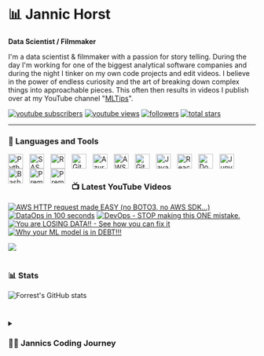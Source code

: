 # 📊 Jannic Horst

**Data Scientist / Filmmaker**

I'm a data scientist & filmmaker with a passion for story telling. During the day I'm working for one of the biggest analytical software companies and during the night I tinker on my own code projects and edit videos. I believe in the power of endless curiosity and the art of breaking down complex things into approachable pieces. This often then results in videos I publish over at my YouTube channel "[MLTips](https://www.youtube.com/@mltips)".

   <p align="left">
      <a href="https://www.youtube.com/@mltips?sub_confirmation=1">
         <img alt="youtube subscribers" title="Subscribe to my YouTube channel" src="https://custom-icon-badges.demolab.com/youtube/channel/subscribers/UC0hi1PMqe_ePAV3vSewoq3g?color=%23E05D44&label=SUBSCRIBE&logo=video&logoColor=white&style=for-the-badge&labelColor=CE4630"/></a> 
      <a href="https://www.youtube.com/@mltips">
         <img alt="youtube views" title="YouTube views" src="https://custom-icon-badges.demolab.com/youtube/channel/views/UC0hi1PMqe_ePAV3vSewoq3g?color=%23E1AD0E&logo=eye&logoColor=white&style=for-the-badge&labelColor=C79600"/></a> 
      <a href="https://github.com/jannichorst?tab=followers">
         <img alt="followers" title="Follow me on Github" src="https://custom-icon-badges.demolab.com/github/followers/jannichorst?color=236ad3&labelColor=1155ba&style=for-the-badge&logo=person-add&label=Follow&logoColor=white"/></a>
      <a href="https://github.com/jannichorst?tab=repositories&sort=stargazers">
         <img alt="total stars" title="Total stars on GitHub" src="https://custom-icon-badges.demolab.com/github/stars/jannichorst?color=55960c&style=for-the-badge&labelColor=488207&logo=star"/></a>
   </p>

---

### 🧰 Languages and Tools

<img align="left" alt="Python" width="30px" style="padding-right:10px;" src="https://cdn.jsdelivr.net/gh/devicons/devicon/icons/python/python-plain.svg" />
<img align="left" alt="SAS" height="30px" style="padding-right:10px;" src="https://cdn.icon-icons.com/icons2/2699/PNG/512/sas_logo_icon_170761.png" />
<img align="left" alt="R" height="30px" style="padding-right:10px;" src="https://cdn.jsdelivr.net/gh/devicons/devicon/icons/rstudio/rstudio-original.svg" />
<img align="left" alt="Git" width="30px" style="padding-right:10px;" src="https://cdn.jsdelivr.net/gh/devicons/devicon/icons/git/git-original.svg" />
<img align="left" alt="Azure" width="30px" style="padding-right:10px;" src="https://cdn.jsdelivr.net/gh/devicons/devicon/icons/azure/azure-original.svg" />
<img align="left" alt="AWS" width="30px" style="padding-right:10px;" src="https://cdn.jsdelivr.net/gh/devicons/devicon/icons/amazonwebservices/amazonwebservices-original.svg"/>
<img align="left" alt="GitHub" width="30px" style="padding-right:10px;" src="https://cdn.jsdelivr.net/gh/devicons/devicon/icons/github/github-original.svg" />
<img align="left" alt="JavaScript" width="30px" style="padding-right:10px;" src="https://cdn.jsdelivr.net/gh/devicons/devicon/icons/javascript/javascript-plain.svg" />
<img align="left" alt="React" width="30px" style="padding-right:10px;" src="https://cdn.jsdelivr.net/gh/devicons/devicon/icons/react/react-original.svg" />
<img align="left" alt="Docker" width="30px" style="padding-right:10px;" src="https://cdn.jsdelivr.net/gh/devicons/devicon/icons/docker/docker-plain.svg" />
<img align="left" alt="Jupyter" width="30px" style="padding-right:10px;" src="https://cdn.jsdelivr.net/gh/devicons/devicon/icons/jupyter/jupyter-original-wordmark.svg" />
<img align="left" alt="Bash" width="30px" style="padding-right:10px;" src="https://cdn.jsdelivr.net/gh/devicons/devicon/icons/bash/bash-original.svg"/>
<img align="left" alt="Premiere Pro" width="30px" style="padding-right:10px;" src="https://cdn.jsdelivr.net/gh/devicons/devicon/icons/premierepro/premierepro-original.svg"/>
<img align="left" alt="Premiere Pro" width="30px" style="padding-right:10px;" src="https://cdn.jsdelivr.net/gh/devicons/devicon/icons/aftereffects/aftereffects-original.svg"/>
<br />

#

### 📺 Latest YouTube Videos

<!-- BEGIN YOUTUBE-CARDS -->
[![AWS HTTP request made EASY (no BOTO3, no AWS SDK...)](https://ytcards.demolab.com/?id=y5LS-nPxHjk&title=AWS+HTTP+request+made+EASY+%28no+BOTO3%2C+no+AWS+SDK...%29&lang=en&timestamp=1693896691&background_color=%230d1117&title_color=%23ffffff&stats_color=%23dedede&max_title_lines=1&width=250&border_radius=5&duration=116 "AWS HTTP request made EASY (no BOTO3, no AWS SDK...)")](https://www.youtube.com/watch?v=y5LS-nPxHjk)
[![DataOps in 100 seconds](https://ytcards.demolab.com/?id=bMiPRYnNcPM&title=DataOps+in+100+seconds&lang=en&timestamp=1647873021&background_color=%230d1117&title_color=%23ffffff&stats_color=%23dedede&max_title_lines=1&width=250&border_radius=5&duration=109 "DataOps in 100 seconds")](https://www.youtube.com/watch?v=bMiPRYnNcPM)
[![DevOps - STOP making this ONE mistake.](https://ytcards.demolab.com/?id=SyfDmllRafM&title=DevOps+-+STOP+making+this+ONE+mistake.&lang=en&timestamp=1644422296&background_color=%230d1117&title_color=%23ffffff&stats_color=%23dedede&max_title_lines=1&width=250&border_radius=5&duration=81 "DevOps - STOP making this ONE mistake.")](https://www.youtube.com/watch?v=SyfDmllRafM)
[![You are LOSING DATA!! - See how you can fix it](https://ytcards.demolab.com/?id=CotvJAheLmg&title=You+are+LOSING+DATA%21%21+-+See+how+you+can+fix+it&lang=en&timestamp=1642683860&background_color=%230d1117&title_color=%23ffffff&stats_color=%23dedede&max_title_lines=1&width=250&border_radius=5&duration=96 "You are LOSING DATA!! - See how you can fix it")](https://www.youtube.com/watch?v=CotvJAheLmg)
[![Why your ML model is in DEBT!!!](https://ytcards.demolab.com/?id=YZZB4vlibT8&title=Why+your+ML+model+is+in+DEBT%21%21%21&lang=en&timestamp=1640252074&background_color=%230d1117&title_color=%23ffffff&stats_color=%23dedede&max_title_lines=1&width=250&border_radius=5&duration=86 "Why your ML model is in DEBT!!!")](https://www.youtube.com/watch?v=YZZB4vlibT8)
<!-- END YOUTUBE-CARDS -->

[<img src="https://custom-icon-badges.demolab.com/badge/-Subscribe%20For%20More-red?style=for-the-badge&logo=video&logoColor=white"/>](https://www.youtube.com/@mltips?sub_confirmation=1)

#

### 📊 Stats

![Forrest's GitHub stats](https://github-readme-stats.vercel.app/api?username=jannichorst&show_icons=true&theme=gruvbox)

<!-- ![GitHub Streak](https://streak-stats.demolab.com?user=jannichorst&theme=gruvbox&border_radius=4.5) -->

#

<details>
 <summary><h3>👨‍💻 Jannics Coding Journey</h3></summary>
   [TODO]

[youtube]: https://www.youtube.com/@mltips
[twitter]: https://www.twitter.com/JannicHorst
[linkedin]: https://www.linkedin.com/jannichorst
